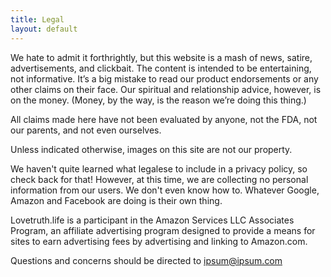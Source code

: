 ```yaml
---
title: Legal
layout: default
---
```


We hate to admit it forthrightly, but this website is a mash of news, satire, advertisements, and clickbait.  The content is intended to be entertaining, not informative.  It’s a big mistake to read our product endorsements or any other claims on their face.  Our spiritual and relationship advice, however, is on the money.  (Money, by the way, is the reason we’re doing this thing.)

All claims made here have not been evaluated by anyone, not the FDA, not our parents, and not even ourselves.  

Unless indicated otherwise, images on this site are not our property.

We haven't quite learned what legalese to include in a privacy policy, so check back for that!  However, at this time, we are collecting no personal information from our users.  We don't even know how to.  Whatever Google, Amazon and Facebook are doing is their own thing.

Lovetruth.life is a participant in the Amazon Services LLC Associates Program, an affiliate advertising program designed to provide a means for sites to earn advertising fees by advertising and linking to Amazon.com.

Questions and concerns should be directed to ipsum@ipsum.com